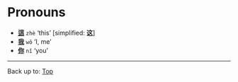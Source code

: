 # Pronouns

- **[這](zhe4.md)** `zhè` ‘this’ \[simplified: **这**\]
- **[我](wo3.md)** `wǒ` ‘I, me’
- **[你](ni3.md)** `nǐ` ‘you’

----

Back up to: [Top](../index.md)
